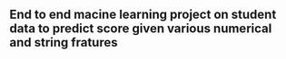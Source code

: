 ## End to end macine learning project on student data to predict score given various numerical and string fratures

